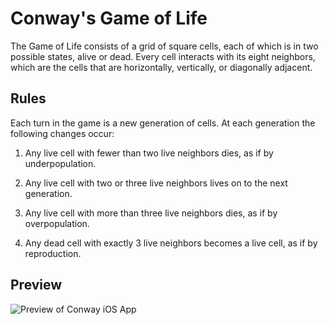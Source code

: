 
# Conway's Game of Life

The Game of Life consists of a grid of square cells, each of which is in two possible states, alive  or dead. Every cell interacts with its eight neighbors, which are the cells that are horizontally, vertically, or diagonally adjacent.

  

## Rules
  

Each turn in the game is a new generation of cells. At each generation the following changes occur:

  

1. Any live cell with fewer than two live neighbors dies, as if by underpopulation.

2. Any live cell with two or three live neighbors lives on to the next generation.

3. Any live cell with more than three live neighbors dies, as if by overpopulation.

4. Any dead cell with exactly 3 live neighbors becomes a live cell, as if by reproduction.


## Preview 

![Preview of Conway iOS App](./preview/conway_game.gif)
